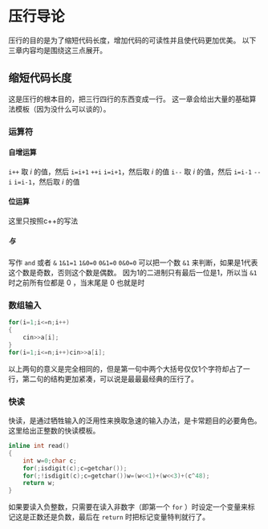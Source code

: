 # 压行导论
压行的目的是为了缩短代码长度，增加代码的可读性并且使代码更加优美。
以下三章内容均是围绕这三点展开。
## 缩短代码长度
这是压行的根本目的，把三行四行的东西变成一行。
这一章会给出大量的基础算法模板（因为没什么可以谈的）。
### 运算符
#### 自增运算
`i++` 取 $i$ 的值，然后 `i=i+1`
`++i` `i=i+1`，然后取 $i$ 的值
`i--` 取 $i$ 的值，然后 `i=i-1`
`--i` `i=i-1`，然后取 $i$ 的值
#### 位运算
这里只按照c++的写法
##### 与
写作 `and` 或者 `&`
`1&1=1`
`1&0=0`
`0&1=0`
`0&0=0`
可以把一个数 `&1` 来判断，如果是1代表这个数是奇数，否则这个数是偶数。
因为1的二进制只有最后一位是1，所以当 `&1` 时之前所有位都是 $0$ ，当末尾是 $0$ 也就是时
### 数组输入
```cpp
for(i=1;i<=n;i++)
{
	cin>>a[i];
}
for(i=1;i<=n;i++)cin>>a[i];
```
以上两句的意义是完全相同的，但是第一句中两个大括号仅仅1个字符却占了一行，第二句的结构更加紧凑，可以说是最最最经典的压行了。
### 快读
快读，是通过牺牲输入的泛用性来换取急速的输入办法，是卡常题目的必要角色。
这里给出正整数的快读模板。
```cpp
inline int read()
{
	int w=0;char c;
	for(;isdigit(c);c=getchar());
	for(;!isdigit(c);c=getchar())w=(w<<1)+(w<<3)+(c^48);
	return w;
}
```
如果要读入负整数，只需要在读入非数字（即第一个 `for` ）时设定一个变量来标记这是正数还是负数，最后在 `return` 时把标记变量特判就行了。